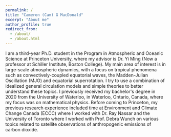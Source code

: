 ```yaml
---
permalink: /
title: "Cameron (Cam) G MacDonald"
excerpt: "About me"
author_profile: true
redirect_from: 
  - /about/
  - /about.html
---
```


I am a third-year Ph.D. student in the Program in Atmospheric and Oceanic Science at Princeton University, where my advisor is Dr. Yi Ming (Now a professor at Schiller Institute, Boston College). My main area of interest is in large-scale atmospheric dynamics, with a focus on tropical phenomena such as convectively-coupled equatorial waves, the Madden-Julian Oscillation (MJO) and equatorial superrotation. I try to use a combination of idealized general circulation models and simple theories to better understand these topics. I previously received my bachelor's degree in 2020 from the University of Waterloo, in Waterloo, Ontario, Canada, where my focus was on mathematical physics. Before coming to Princeton, my previous research experience included time at Environment and Climate Change Canada (ECCC) where I worked with Dr. Ray Nassar and the University of Toronto where I worked with Prof. Debra Wunch on various topics related to satellite observations of anthropogenic emissions of carbon dioxide. 

